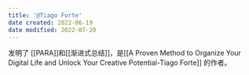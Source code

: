 ```yaml
---
title: '@Tiago Forte'
date created: 2022-06-19
date modified: 2022-07-20
---
```


发明了 [[PARA]]和[[渐进式总结]]，是[[A Proven Method to Organize Your Digital Life and Unlock Your Creative Potential-Tiago Forte]] 的作者。
